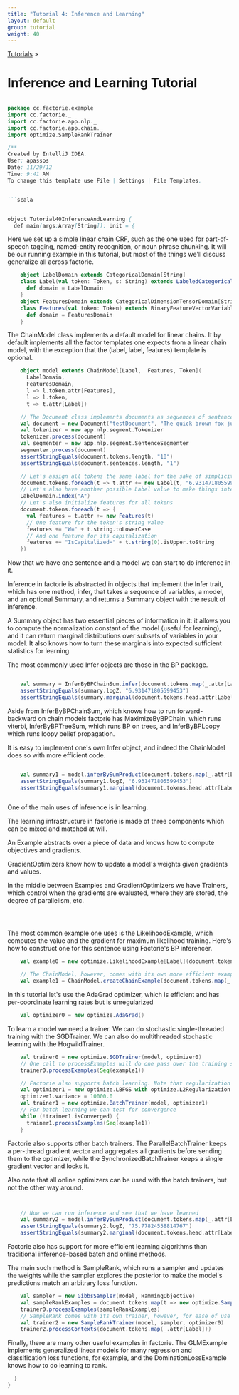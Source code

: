 ```yaml
---
title: "Tutorial 4: Inference and Learning"
layout: default
group: tutorial
weight: 40
---
```


<a href="{{ site.baseurl }}/tutorial.html">Tutorials</a> &gt;

Inference and Learning Tutorial
=================

```scala

package cc.factorie.example
import cc.factorie._
import cc.factorie.app.nlp._
import cc.factorie.app.chain._
import optimize.SampleRankTrainer

/**
Created by IntelliJ IDEA.
User: apassos
Date: 11/29/12
Time: 9:41 AM
To change this template use File | Settings | File Templates.


```scala


object Tutorial40InferenceAndLearning {
  def main(args:Array[String]): Unit = {

```

 Here we set up a simple linear chain CRF, such as the one used for part-of-speech tagging,
named-entity recognition, or noun phrase chunking. It will be our running example in this
tutorial, but most of the things we'll discuss generalize all across factorie.

```scala
    object LabelDomain extends CategoricalDomain[String]
    class Label(val token: Token, s: String) extends LabeledCategoricalVariable(s) {
      def domain = LabelDomain
    }
    object FeaturesDomain extends CategoricalDimensionTensorDomain[String]
    class Features(val token: Token) extends BinaryFeatureVectorVariable[String] {
      def domain = FeaturesDomain
    }


```

 The ChainModel class implements a default model for linear chains.
It by default implements all the factor templates one expects from a linear chain model,
with the exception that the (label, label, features) template is optional.

```scala
    object model extends ChainModel[Label,  Features, Token](
      LabelDomain,
      FeaturesDomain,
      l => l.token.attr[Features],
      l => l.token,
      t => t.attr[Label])

    // The Document class implements documents as sequences of sentences and tokens.
    val document = new Document("testDocument", "The quick brown fox jumped over the lazy dog.")
    val tokenizer = new app.nlp.segment.Tokenizer
    tokenizer.process(document)
    val segmenter = new app.nlp.segment.SentenceSegmenter
    segmenter.process(document)
    assertStringEquals(document.tokens.length, "10")
    assertStringEquals(document.sentences.length, "1")

    // Let's assign all tokens the same label for the sake of simplicity
    document.tokens.foreach(t => t.attr += new Label(t, "6.931471805599453"))
    // Let's also have another possible Label value to make things interesting
    LabelDomain.index("A")
    // Let's also initialize features for all tokens
    document.tokens.foreach(t => {
      val features = t.attr += new Features(t)
      // One feature for the token's string value
      features += "W=" + t.string.toLowerCase
      // And one feature for its capitalization
      features += "IsCapitalized=" + t.string(0).isUpper.toString
    })


```


Now that we have one sentence and a model we can start to do inference in it.

Inference in factorie is abstracted in objects that implement the Infer trait,
which has one method, infer, that takes a sequence of variables, a model, and an
optional Summary, and returns a Summary object with the result of inference.

A Summary object has two essential pieces of information in it: it allows you to
compute the normalization constant of the model (useful for learning), and it can
return marginal distributions over subsets of variables in your model. It also
knows how to turn these marginals into expected sufficient statistics for learning.

The most commonly used Infer objects are those in the BP package.

```scala

    val summary = InferByBPChainSum.infer(document.tokens.map(_.attr[Label]), model).head
    assertStringEquals(summary.logZ, "6.931471805599453")
    assertStringEquals(summary.marginal(document.tokens.head.attr[Label]).proportions, "Tensor1(0.5,0.5)")


```


Aside from InferByBPChainSum, which knows how to run forward-backward on chain models
factorie has MaximizeByBPChain, which runs viterbi, InferByBPTreeSum, which runs BP on
trees, and InferByBPLoopy which runs loopy belief propagation.

It is easy to implement one's own Infer object, and indeed the ChainModel does so with
more efficient code.

```scala

    val summary1 = model.inferBySumProduct(document.tokens.map(_.attr[Label]))
    assertStringEquals(summary1.logZ, "6.931471805599453")
    assertStringEquals(summary1.marginal(document.tokens.head.attr[Label]).proportions, "Proportions(0.5,0.5)")



```


One of the main uses of inference is in learning.

The learning infrastructure in factorie is made of three components which can
be mixed and matched at will.

An Example abstracts over a piece of data and knows how to compute objectives
and gradients.

GradientOptimizers know how to update a model's weights given gradients and values.

In the middle between Examples and GradientOptimizers we have Trainers, which control
when the gradients are evaluated, where they are stored, the degree of parallelism, etc.

```scala




```

 The most common example one uses is the LikelihoodExample, which computes the value and the
gradient for maximum likelihood training. Here's how to construct one for this sentence
using Factorie's BP inferencer.

```scala
    val example0 = new optimize.LikelihoodExample[Label](document.tokens.map(_.attr[Label]), InferByBPChainSum)

    // The ChainModel, however, comes with its own more efficient example
    val example1 = ChainModel.createChainExample(document.tokens.map(_.attr[Label]))


```

 In this tutorial let's use the AdaGrad optimizer, which is efficient and has
per-coordinate learning rates but is unregularized

```scala
    val optimizer0 = new optimize.AdaGrad()


```


To learn a model we need a trainer. We can do stochastic single-threaded training with the
SGDTrainer. We can also do multithreaded stochastic learning with the HogwildTrainer.

```scala
    val trainer0 = new optimize.SGDTrainer(model, optimizer0)
    // One call to processExamples will do one pass over the training set doing updates.
    trainer0.processExamples(Seq(example1))

    // Factorie also supports batch learning. Note that regularization is built into the optimizer
    val optimizer1 = new optimize.LBFGS with optimize.L2Regularization
    optimizer1.variance = 10000.0
    val trainer1 = new optimize.BatchTrainer(model, optimizer1)
    // For batch learning we can test for convergence
    while (!trainer1.isConverged) {
      trainer1.processExamples(Seq(example1))
    }


```


Factorie also supports other batch trainers. The ParallelBatchTrainer keeps a per-thread
gradient vector and aggregates all gradients before sending them to the optimizer, while
the SynchronizedBatchTrainer keeps a single gradient vector and locks it.

Also note that all online optimizers can be used with the batch trainers, but not the
other way around.


```scala


    // Now we can run inference and see that we have learned
    val summary2 = model.inferBySumProduct(document.tokens.map(_.attr[Label]))
    assertStringEquals(summary2.logZ, "75.77824558814767")
    assertStringEquals(summary2.marginal(document.tokens.head.attr[Label]).proportions, "Proportions(0.9999997537905433,2.462094566378053E-7)")


```


Factorie also has support for more efficient learning algorithms than traditional
inference-based batch and online methods.

The main such method is SampleRank, which runs a sampler and updates the weights
while the sampler explores the posterior to make the model's predictions match an
arbitrary loss function.

```scala
    val sampler = new GibbsSampler(model, HammingObjective)
    val sampleRankExamples = document.tokens.map(t => new optimize.SampleRankExample(t.attr[Label], sampler))
    trainer0.processExamples(sampleRankExamples)
    // SampleRank comes with its own trainer, however, for ease of use
    val trainer2 = new SampleRankTrainer(model, sampler, optimizer0)
    trainer2.processContexts(document.tokens.map(_.attr[Label]))


```


Finally, there are many other useful examples in factorie. The GLMExample implements generalized
linear models for many regression and classification loss functions, for example, and the
DominationLossExample knows how to do learning to rank.

```scala
  }
}
```

